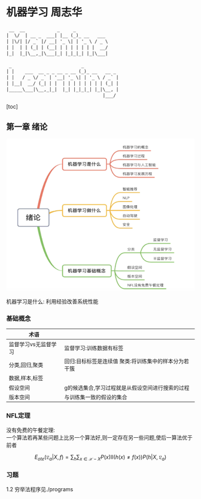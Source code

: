 # 机器学习 周志华
```
 __  __            _     _            
|  \/  | __ _  ___| |__ (_)_ __   ___ 
| |\/| |/ _` |/ __| '_ \| | '_ \ / _ \
| |  | | (_| | (__| | | | | | | |  __/
|_|  |_|\__,_|\___|_| |_|_|_| |_|\___|
                                      
 _                          _             
| |    ___  __ _ _ __ _ __ (_)_ __   __ _ 
| |   / _ \/ _` | '__| '_ \| | '_ \ / _` |
| |__|  __/ (_| | |  | | | | | | | | (_| |
|_____\___|\__,_|_|  |_| |_|_|_| |_|\__, |
                                    |___/ 
```
[toc]

## 第一章 绪论
<p style="text-align: center;"><img src="./img/ML-1.0.png" width=600/></p>
机器学习是什么:  
利用经验改善系统性能

### 基础概念
| 术语                 |                                                       |
|----------------------|-------------------------------------------------------|
| 监督学习vs无监督学习 | 监督学习:训练数据有标签                               |
| 分类,回归,聚类       | 回归:目标标签是连续值 聚类:将训练集中的样本分为若干簇 |
| 数据,样本,标签       |                                                       |
| 假设空间             | g的候选集合,学习过程就是从假设空间进行搜索的过程      |
| 版本空间             | 与训练集一致的假设的集合                              |


### NFL定理
没有免费的午餐定理:  
一个算法若再某些问题上比另一个算法好,则一定存在另一些问题,使后一算法优于前者  

$$
E_{ote}(\mathfrak L_a | X,f) = \sum_h \sum_{x \in \mathcal X-X} P(x)\mathrm{II}(h(x) \neq f(x))P(h | X, \mathfrak L_a)
$$

### 习题
1.2 穷举法程序见./programs  
